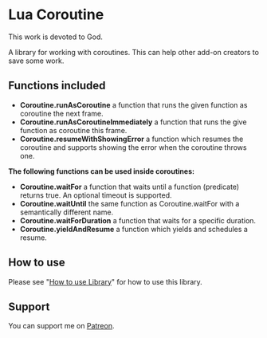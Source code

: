 # Lua Coroutine

This work is devoted to God.

A library for working with coroutines. This can help other add-on creators to save some work.

## Functions included

* **Coroutine.runAsCoroutine** a function that runs the given function as coroutine the next frame.
* **Coroutine.runAsCoroutineImmediately** a function that runs the give function as coroutine this frame.
* **Coroutine.resumeWithShowingError** a function which resumes the coroutine and supports showing the error when the coroutine throws one.

**The following functions can be used inside coroutines:**

* **Coroutine.waitFor** a function that waits until a function (predicate) returns true. An optional timeout is supported.
* **Coroutine.waitUntil** the same function as Coroutine.waitFor with a semantically different name.
* **Coroutine.waitForDuration** a function that waits for a specific duration.
* **Coroutine.yieldAndResume** a function which yields and schedules a resume.

## How to use

Please see "[How to use Library](https://github.com/SanjoSolutions/LuaLibrary#how-to-use)" for how to use this library.

## Support

You can support me on [Patreon](https://www.patreon.com/addons_by_sanjo).
